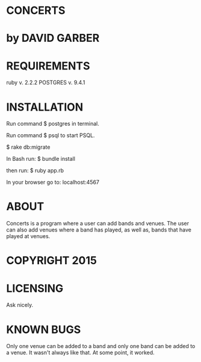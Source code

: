 CONCERTS
========

by DAVID GARBER
================

REQUIREMENTS
============

ruby v. 2.2.2 POSTGRES v. 9.4.1

INSTALLATION
============

Run command $ postgres in terminal.

Run command $ psql to start PSQL.

$ rake db:migrate

In Bash run: $ bundle install

then run: $ ruby app.rb

In your browser go to: localhost:4567

ABOUT
=====

Concerts is a program where a user can add bands and venues. The user can also add
venues where a band has played, as well as, bands that have played at venues.

COPYRIGHT 2015
==============

LICENSING
=========

Ask nicely.

KNOWN BUGS
==========

Only one venue can be added to a band and only one band can be added to a venue.
It wasn't always like that. At some point, it worked.

